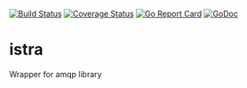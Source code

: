 [![Build Status](https://travis-ci.org/shuvis/istra.svg)](http://travis-ci.org/shuvis/istra) 
[![Coverage Status](https://coveralls.io/repos/github/shuvis/istra/badge.svg?branch=master)](https://coveralls.io/github/shuvis/istra?branch=master)
[![Go Report Card](https://goreportcard.com/badge/github.com/shuvis/istra)](https://goreportcard.com/report/github.com/shuvis/istra)
[![GoDoc](https://godoc.org/github.com/shuvis/istra?status.svg)](http://godoc.org/github.com/shuvis/istra)
# istra
Wrapper for amqp library
